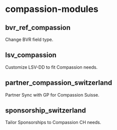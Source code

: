compassion-modules
==================

bvr_ref_compassion
------------------

Change BVR field type.

lsv_compassion
--------------

Customize LSV-DD to fit Compassion needs.

partner_compassion_switzerland
------------------------------

Partner Sync with GP for Compassion Suisse.

sponsorship_switzerland
-----------------------

Tailor Sponsorships to Compassion CH needs.